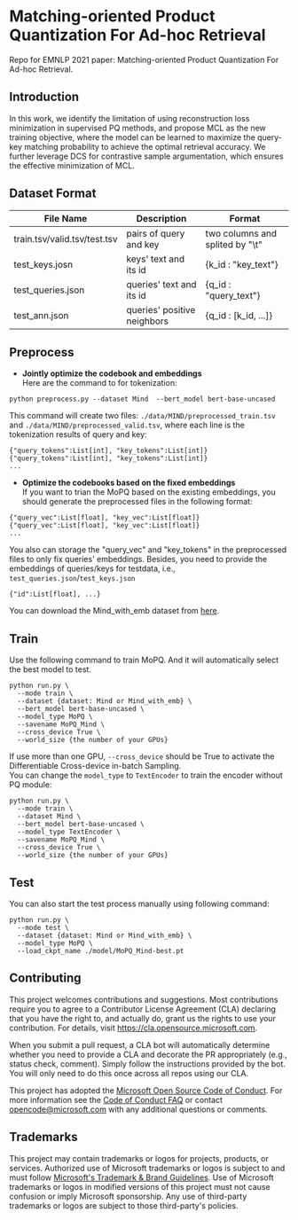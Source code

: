 # Matching-oriented Product Quantization For Ad-hoc Retrieval
Repo for EMNLP 2021 paper: Matching-oriented Product Quantization For Ad-hoc Retrieval.

## Introduction
In this work, we identify the limitation of using reconstruction loss minimization in supervised PQ methods, 
and propose MCL as the new training objective, where the model can be learned to maximize the query-key matching 
probability to achieve the optimal retrieval accuracy. We further leverage DCS for contrastive sample argumentation, which ensures the  effective minimization of MCL.  

## Dataset Format

File Name | Description | Format
------------- | ------------- | --------------
train.tsv/valid.tsv/test.tsv  | pairs of query and key | two columns and splited by "\t"
test_keys.josn  | keys' text and its id | {k_id : "key_text"}
test_queries.json  | queries' text and its id | {q_id : "query_text"}
test_ann.json  | queries' positive neighbors | {q_id : [k_id, ...]}


## Preprocess
- **Jointly optimize the codebook and embeddings**  
Here are the command to for tokenization:
```
python preprocess.py --dataset Mind  --bert_model bert-base-uncased
```
This command will create two files: `./data/MIND/preprocessed_train.tsv` and `./data/MIND/preprocessed_valid.tsv`, where each line is the tokenization results of query and key:
```
{"query_tokens":List[int], "key_tokens":List[int]}
{"query_tokens":List[int], "key_tokens":List[int]}
...
```

- **Optimize the codebooks based on the fixed embeddings**  
If you want to trian the MoPQ based on the existing embeddings, you should generate the preprocessed files in the following format:
```
{"query_vec":List[float], "key_vec":List[float]}
{"query_vec":List[float], "key_vec":List[float]}
...
```
You also can storage the "query_vec" and "key_tokens" in the preprocessed files to only fix queries' embeddings. 
Besides, you need to provide the embeddings of queries/keys for testdata, i.e., `test_queries.json`/`test_keys.json`
```
{"id":List[float], ...}
```
You can download the Mind_with_emb dataset from [here](https://microsoft-my.sharepoint.com/:f:/p/t-shxiao/Eq6352Kvvu1BtMAuSMKMIvwBBFkrWEdqFa6HA1RKN6zp8w?e=m6tP24).

## Train
Use the following command to train MoPQ. And it will automatically select the best model to test.
```
python run.py \
  --mode train \
  --dataset {dataset: Mind or Mind_with_emb} \
  --bert_model bert-base-uncased \
  --model_type MoPQ \
  --savename MoPQ_Mind \
  --cross_device True \
  --world_size {the number of your GPUs}
```
If use more than one GPU, `--cross_device` should be True to activate the Differentiable Cross-device in-batch Sampling.  
You can change the `model_type` to `TextEncoder` to train the encoder without PQ module:
```
python run.py \
  --mode train \
  --dataset Mind \
  --bert_model bert-base-uncased \
  --model_type TextEncoder \
  --savename MoPQ_Mind \
  --cross_device True \
  --world_size {the number of your GPUs}
```
  
## Test
You can also start the test process manually using following command:
```
python run.py \
  --mode test \
  --dataset {dataset: Mind or Mind_with_emb} \
  --model_type MoPQ \
  --load_ckpt_name ./model/MoPQ_Mind-best.pt 
```


## Contributing

This project welcomes contributions and suggestions.  Most contributions require you to agree to a
Contributor License Agreement (CLA) declaring that you have the right to, and actually do, grant us
the rights to use your contribution. For details, visit https://cla.opensource.microsoft.com.

When you submit a pull request, a CLA bot will automatically determine whether you need to provide
a CLA and decorate the PR appropriately (e.g., status check, comment). Simply follow the instructions
provided by the bot. You will only need to do this once across all repos using our CLA.

This project has adopted the [Microsoft Open Source Code of Conduct](https://opensource.microsoft.com/codeofconduct/).
For more information see the [Code of Conduct FAQ](https://opensource.microsoft.com/codeofconduct/faq/) or
contact [opencode@microsoft.com](mailto:opencode@microsoft.com) with any additional questions or comments.

## Trademarks

This project may contain trademarks or logos for projects, products, or services. Authorized use of Microsoft 
trademarks or logos is subject to and must follow 
[Microsoft's Trademark & Brand Guidelines](https://www.microsoft.com/en-us/legal/intellectualproperty/trademarks/usage/general).
Use of Microsoft trademarks or logos in modified versions of this project must not cause confusion or imply Microsoft sponsorship.
Any use of third-party trademarks or logos are subject to those third-party's policies.
